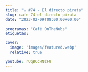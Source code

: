 ```yaml
---
title: "☕️ #74 - El directo pirata"
slug: cafe-74-el-directo-pirata
date: "2023-02-09T08:00:00+00:00"

programas: "Café OnTheNubs"
etiquetas:

cover:
  image: 'images/featured.webp'
  relative: true

youtube: rUqBCcHNzF8
---
```


